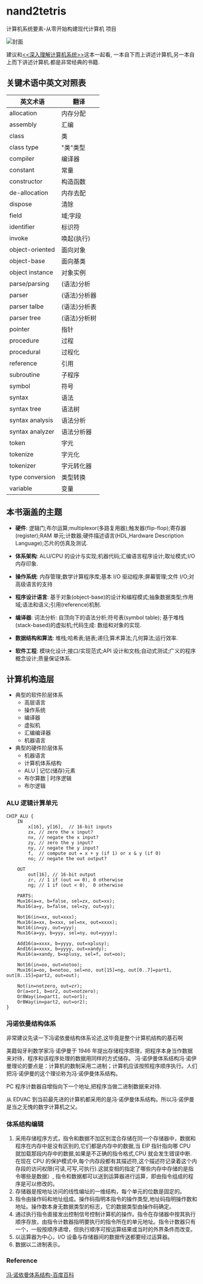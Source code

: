 # nand2tetris

计算机系统要素-从零开始构建现代计算机 项目

![封面](https://github.com/ytzys/nand2tetris/blob/master/1.jpg)

建议和[<<深入理解计算机系统>>](https://github.com/pengliheng/cs-app3e)这本一起看, 一本自下而上讲述计算机,另一本自上而下讲述计算机.都是非常经典的书籍.

## 关键术语中英文对照表

| 英文术语        | 翻译         |
| --------------- | ------------ |
| allocation      | 内存分配     |
| assembly        | 汇编         |
| class           | 类           |
| class type      | "类"类型     |
| compiler        | 编译器       |
| constant        | 常量         |
| constructor     | 构造函数     |
| de-allocation   | 内存去配     |
| dispose         | 清除         |
| field           | 域;字段      |
| identifier      | 标识符       |
| invoke          | 唤起(执行)   |
| object-oriented | 面向对象     |
| object-base     | 面向基类     |
| object instance | 对象实例     |
| parse/parsing   | (语法)分析   |
| parser          | (语法)分析器 |
| parser talbe    | (语法)分析表 |
| parser tree     | (语法)分析树 |
| pointer         | 指针         |
| procedure       | 过程         |
| procedural      | 过程化       |
| reference       | 引用         |
| subroutine      | 子程序       |
| symbol          | 符号         |
| syntax          | 语法         |
| syntax tree     | 语法树       |
| syntax analysis | 语法分析     |
| syntax analyzer | 语法分析器   |
| token           | 字元         |
| tokenize        | 字元化       |
| tokenizer       | 字元转化器   |
| type conversion | 类型转换     |
| variable        | 变量         |

## 本书涵盖的主题

- **硬件**: 逻辑门;布尔运算;multiplexor(多路复用器);触发器(flip-flop);寄存器(register);RAM 单元;计数器;硬件描述语言(HDL,Hardware Description Language);芯片的仿真及测试.

- **体系架构**: ALU/CPU 的设计与实现;机器代码;汇编语言程序设计;取址模式;I/O 内存印象.

- **操作系统**: 内存管理;数学计算程序库;基本 I/O 驱动程序;屏幕管理;文件 I/O;对高级语言的支持

- **程序设计语言**: 基于对象(object-base)的设计和编程模式;抽象数据类型;作用域;语法和语义;引用(reference)机制.

- **编译器**: 词法分析: 自顶向下的语法分析;符号表(symbol table); 基于堆栈(stack-based)的虚拟机;代码生成: 数组和对象的实现.

- **数据结构和算法**: 堆栈;哈希表;链表;递归;算术算法;几何算法;运行效率.

- **软件工程**: 模块化设计;接口/实现范式;API 设计和文档;自动式测试;广义的程序概念设计;质量保证体系.

## 计算机构造层

- 典型的软件阶层体系
  - 高层语言
  - 操作系统
  - 编译器
  - 虚拟机
  - 汇编编译器
  - 机器语言
- 典型的硬件阶层体系
  - 机器语言
  - 计算机体系结构
  - ALU | 记忆(储存)元素
  - 布尔算数 | 时序逻辑
  - 布尔逻辑

### ALU 逻辑计算单元

```dhl
CHIP ALU {
    IN
        x[16], y[16],  // 16-bit inputs
        zx, // zero the x input?
        nx, // negate the x input?
        zy, // zero the y input?
        ny, // negate the y input?
        f,  // compute out = x + y (if 1) or x & y (if 0)
        no; // negate the out output?

    OUT
        out[16], // 16-bit output
        zr, // 1 if (out == 0), 0 otherwise
        ng; // 1 if (out < 0),  0 otherwise

    PARTS:
    Mux16(a=x, b=false, sel=zx, out=xx);
    Mux16(a=y, b=false, sel=zy, out=yy);

    Not16(in=xx, out=xxx);
    Mux16(a=xx, b=xxx, sel=nx, out=xxxx);
    Not16(in=yy, out=yyy);
    Mux16(a=yy, b=yyy, sel=ny, out=yyyy);

    Add16(a=xxxx, b=yyyy, out=xplusy);
    And16(a=xxxx, b=yyyy, out=xandy);
    Mux16(a=xandy, b=xplusy, sel=f, out=oo);

    Not16(in=oo, out=notoo);
    Mux16(a=oo, b=notoo, sel=no, out[15]=ng, out[0..7]=part1, out[8..15]=part2, out=out);

    Not(in=notzero, out=zr);
    Or(a=or1, b=or2, out=notzero);
    Or8Way(in=part1, out=or1);
    Or8Way(in=part2, out=or2);
}
```

### 冯诺依曼结构体系

非常建议先读一下冯诺依曼结构体系论述,这毕竟是整个计算机结构的基石啊

美籍匈牙利数学家冯·诺伊曼于 1946 年提出存储程序原理，把程序本身当作数据来对待，程序和该程序处理的数据用同样的方式储存。 冯·诺伊曼体系结构冯·诺伊曼理论的要点是：计算机的数制采用二进制；计算机应该按照程序顺序执行。人们把冯·诺伊曼的这个理论称为冯·诺伊曼体系结构。

PC 程序计数器自增指向下一个地址,把程序当做二进制数据来对待.

从 EDVAC 到当前最先进的计算机都采用的是冯·诺伊曼体系结构。所以冯·诺伊曼是当之无愧的数字计算机之父。

### 体系结构编辑

1. 采用存储程序方式，指令和数据不加区别混合存储在同一个存储器中，数据和程序在内存中是没有区别的,它们都是内存中的数据,当 EIP 指针指向哪 CPU 就加载那段内存中的数据,如果是不正确的指令格式,CPU 就会发生错误中断. 在现在 CPU 的保护模式中,每个内存段都有其描述符,这个描述符记录着这个内存段的访问权限(可读,可写,可执行).这就变相的指定了哪些内存中存储的是指令哪些是数据）, 指令和数据都可以送到运算器进行运算，即由指令组成的程序是可以修改的。
2. 存储器是按地址访问的线性编址的一维结构，每个单元的位数是固定的。
3. 指令由操作码和地址组成。操作码指明本指令的操作类型,地址码指明操作数和地址。操作数本身无数据类型的标志，它的数据类型由操作码确定。
4. 通过执行指令直接发出控制信号控制计算机的操作。指令在存储器中按其执行顺序存放，由指令计数器指明要执行的指令所在的单元地址。指令计数器只有一个，一般按顺序递增，但执行顺序可按运算结果或当时的外界条件而改变。
5. 以运算器为中心，I/O 设备与存储器间的数据传送都要经过运算器。
6. 数据以二进制表示。

### Reference

[冯·诺依曼体系结构-百度百科](https://baike.baidu.com/item/%E5%86%AF%C2%B7%E8%AF%BA%E4%BE%9D%E6%9B%BC%E4%BD%93%E7%B3%BB%E7%BB%93%E6%9E%84/4690854?fromtitle=%E5%86%AF%E8%AF%BA%E4%BE%9D%E6%9B%BC%E4%BD%93%E7%B3%BB%E7%BB%93%E6%9E%84&fromid=213926)

